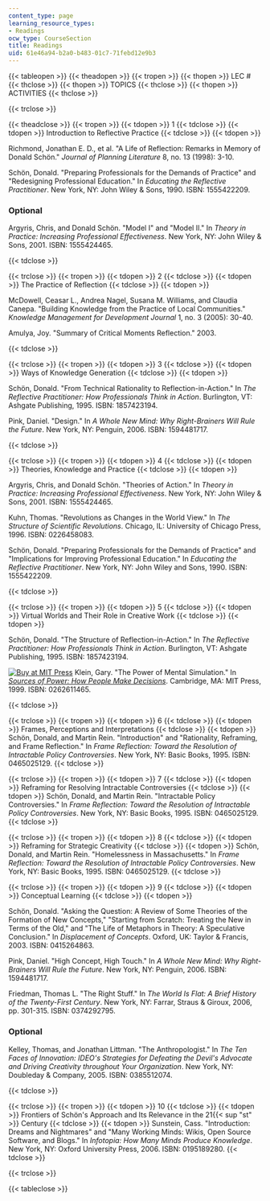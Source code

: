 ```yaml
---
content_type: page
learning_resource_types:
- Readings
ocw_type: CourseSection
title: Readings
uid: 61e46a94-b2a0-b483-01c7-71febd12e9b3
---
```


{{< tableopen >}}
{{< theadopen >}}
{{< tropen >}}
{{< thopen >}}
LEC #
{{< thclose >}}
{{< thopen >}}
TOPICS
{{< thclose >}}
{{< thopen >}}
ACTIVITIES
{{< thclose >}}

{{< trclose >}}

{{< theadclose >}}
{{< tropen >}}
{{< tdopen >}}
1
{{< tdclose >}}
{{< tdopen >}}
Introduction to Reflective Practice
{{< tdclose >}}
{{< tdopen >}}


Richmond, Jonathan E. D., et al. "A Life of Reflection: Remarks in Memory of Donald Schön." _Journal of Planning Literature_ 8, no. 13 (1998): 3-10.

Schön, Donald. "Preparing Professionals for the Demands of Practice" and "Redesigning Professional Education." In _Educating the Reflective Practitioner_. New York, NY: John Wiley & Sons, 1990. ISBN: 1555422209.

### Optional

Argyris, Chris, and Donald Schön. "Model I" and "Model II." In _Theory in Practice: Increasing Professional Effectiveness_. New York, NY: John Wiley & Sons, 2001. ISBN: 1555424465.


{{< tdclose >}}

{{< trclose >}}
{{< tropen >}}
{{< tdopen >}}
2
{{< tdclose >}}
{{< tdopen >}}
The Practice of Reflection
{{< tdclose >}}
{{< tdopen >}}


McDowell, Ceasar L., Andrea Nagel, Susana M. Williams, and Claudia Canepa. "Building Knowledge from the Practice of Local Communities." _Knowledge Management for Development Journal_ 1, no. 3 (2005): 30-40.

Amulya, Joy. "Summary of Critical Moments Reflection." 2003.


{{< tdclose >}}

{{< trclose >}}
{{< tropen >}}
{{< tdopen >}}
3
{{< tdclose >}}
{{< tdopen >}}
Ways of Knowledge Generation
{{< tdclose >}}
{{< tdopen >}}


Schön, Donald. "From Technical Rationality to Reflection-in-Action." In _The Reflective Practitioner: How Professionals Think in Action_. Burlington, VT: Ashgate Publishing, 1995. ISBN: 1857423194.

Pink, Daniel. "Design." In _A Whole New Mind: Why Right-Brainers Will Rule the Future_. New York, NY: Penguin, 2006. ISBN: 1594481717.


{{< tdclose >}}

{{< trclose >}}
{{< tropen >}}
{{< tdopen >}}
4
{{< tdclose >}}
{{< tdopen >}}
Theories, Knowledge and Practice
{{< tdclose >}}
{{< tdopen >}}


Argyris, Chris, and Donald Schön. "Theories of Action." In _Theory in Practice: Increasing Professional Effectiveness_. New York, NY: John Wiley & Sons, 2001. ISBN: 1555424465.

Kuhn, Thomas. "Revolutions as Changes in the World View." In _The Structure of Scientific Revolutions_. Chicago, IL: University of Chicago Press, 1996. ISBN: 0226458083.

Schön, Donald. "Preparing Professionals for the Demands of Practice" and "Implications for Improving Professional Education." In _Educating the Reflective Practitioner_. New York, NY: John Wiley and Sons, 1990. ISBN: 1555422209.


{{< tdclose >}}

{{< trclose >}}
{{< tropen >}}
{{< tdopen >}}
5
{{< tdclose >}}
{{< tdopen >}}
Virtual Worlds and Their Role in Creative Work
{{< tdclose >}}
{{< tdopen >}}


Schön, Donald. "The Structure of Reflection-in-Action." In _The Reflective Practitioner: How Professionals Think in Action_. Burlington, VT: Ashgate Publishing, 1995. ISBN: 1857423194.

[![Buy at MIT Press](/images/mp_logo.gif)](https://mitpress.mit.edu/books/sources-power) Klein, Gary. "The Power of Mental Simulation." In [_Sources of Power: How People Make Decisions_](https://mitpress.mit.edu/books/sources-power). Cambridge, MA: MIT Press, 1999. ISBN: 0262611465.


{{< tdclose >}}

{{< trclose >}}
{{< tropen >}}
{{< tdopen >}}
6
{{< tdclose >}}
{{< tdopen >}}
Frames, Perceptions and Interpretations
{{< tdclose >}}
{{< tdopen >}}
Schön, Donald, and Martin Rein. "Introduction" and "Rationality, Reframing, and Frame Reflection." In _Frame Reflection: Toward the Resolution of Intractable Policy Controversies_. New York, NY: Basic Books, 1995. ISBN: 0465025129.
{{< tdclose >}}

{{< trclose >}}
{{< tropen >}}
{{< tdopen >}}
7
{{< tdclose >}}
{{< tdopen >}}
Reframing for Resolving Intractable Controversies
{{< tdclose >}}
{{< tdopen >}}
Schön, Donald, and Martin Rein. "Intractable Policy Controversies." In _Frame Reflection: Toward the Resolution of Intractable Policy Controversies_. New York, NY: Basic Books, 1995. ISBN: 0465025129.
{{< tdclose >}}

{{< trclose >}}
{{< tropen >}}
{{< tdopen >}}
8
{{< tdclose >}}
{{< tdopen >}}
Reframing for Strategic Creativity
{{< tdclose >}}
{{< tdopen >}}
Schön, Donald, and Martin Rein. "Homelessness in Massachusetts." In _Frame Reflection: Toward the Resolution of Intractable Policy Controversies_. New York, NY: Basic Books, 1995. ISBN: 0465025129.
{{< tdclose >}}

{{< trclose >}}
{{< tropen >}}
{{< tdopen >}}
9
{{< tdclose >}}
{{< tdopen >}}
Conceptual Learning
{{< tdclose >}}
{{< tdopen >}}


Schön, Donald. "Asking the Question: A Review of Some Theories of the Formation of New Concepts," "Starting from Scratch: Treating the New in Terms of the Old," and "The Life of Metaphors in Theory: A Speculative Conclusion." In _Displacement of Concepts_. Oxford, UK: Taylor & Francis, 2003. ISBN: 0415264863.

Pink, Daniel. "High Concept, High Touch." In _A Whole New Mind: Why Right-Brainers Will Rule the Future_. New York, NY: Penguin, 2006. ISBN: 1594481717.

Friedman, Thomas L. "The Right Stuff." In _The World Is Flat: A Brief History of the Twenty-First Century_. New York, NY: Farrar, Straus & Giroux, 2006, pp. 301-315. ISBN: 0374292795.

### Optional

Kelley, Thomas, and Jonathan Littman. "The Anthropologist." In _The Ten Faces of Innovation: IDEO's Strategies for Defeating the Devil's Advocate and Driving Creativity throughout Your Organization_. New York, NY: Doubleday & Company, 2005. ISBN: 0385512074.


{{< tdclose >}}

{{< trclose >}}
{{< tropen >}}
{{< tdopen >}}
10
{{< tdclose >}}
{{< tdopen >}}
Frontiers of Schön's Approach and Its Relevance in the 21{{< sup "st" >}} Century
{{< tdclose >}}
{{< tdopen >}}
Sunstein, Cass. "Introduction: Dreams and Nightmares" and "Many Working Minds: Wikis, Open Source Software, and Blogs." In _Infotopia: How Many Minds Produce Knowledge_. New York, NY: Oxford University Press, 2006. ISBN: 0195189280.
{{< tdclose >}}

{{< trclose >}}

{{< tableclose >}}